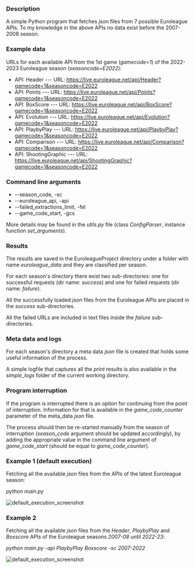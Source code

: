 ### Description

A simple Python program that fetches _json_ files from 7 possible Euroleague APIs.
To my knowledge in the above APIs no data exist before the 2007-2008 season.

### Example data
URLs for each available API from the 1st game (_gamecode=1_) of the 2022-2023 Euroleague season (_seasoncode=E2022_):

* API: Header           ---  URL: https://live.euroleague.net/api/Header?gamecode=1&seasoncode=E2022
* API: Points           ---  URL: https://live.euroleague.net/api/Points?gamecode=1&seasoncode=E2022
* API: BoxScore         ---  URL: https://live.euroleague.net/api/BoxScore?gamecode=1&seasoncode=E2022
* API: Evolution        ---  URL: https://live.euroleague.net/api/Evolution?gamecode=1&seasoncode=E2022
* API: PlaybyPlay       ---  URL: https://live.euroleague.net/api/PlaybyPlay?gamecode=1&seasoncode=E2022
* API: Comparison       ---  URL: https://live.euroleague.net/api/Comparison?gamecode=1&seasoncode=E2022
* API: ShootingGraphic  ---  URL: https://live.euroleague.net/api/ShootingGraphic?gamecode=1&seasoncode=E2022

### Command line arguments
* --season_code, -sc
* --euroleague_api, -api
* --failed_extractions_limit, -fel
* --game_code_start, -gcs

More details may be found in the _utils.py_ file (class _ConfigParser_, instance function _set_arguments_).
  
### Results

The results are saved in the EuroleagueProject directory under a folder with name _euroleague_data_ and they are classified per season.

For each season's directory there exist two sub-directories: one for successful requests (dir name: _success_) and one for failed requests (dir name: _failure_).

All the successfully loaded _json_ files from the Euroleague APIs are placed in the _success_ sub-directories.

All the failed URLs are included in text files inside the _failure_ sub-directories.

### Meta data and logs

For each season's directory a meta data _json_ file is created that holds some useful information of the process.

A simple logfile that captures all the _print_ results is also available in the _simple_logs_ folder of the current working directory.

### Program interruption

If the program is interrupted there is an option for continuing from the point of interruption.
Information for that is available in the _game_code_counter_ parameter of the meta_data _json_ file. 

The process should then be re-started manually from the season of interruption (_season_code_ argument should be updated accordingly), by adding the appropriate value in the command line argument of _game_code_start_ (should be equal to _game_code_counter_).

### Example 1 (default execution)

Fetching all the available _json_ files from the APIs of the latest Euroleague season: 

_python main.py_

![default_execution_screenshot](https://github.com/bsamot10/EuroleagueProject/blob/main/docs/images/euroleague_data_loader_example_1.png)

### Example 2

Fetching all the available _json_ files from the _Header_, _PlaybyPlay_ and _Boxscore_ APIs of the Euroleague seasons _2007-08_ until _2022-23_: 

_python main.py -api PlaybyPlay Boxscore -sc 2007-2022_

![default_execution_screenshot](https://github.com/bsamot10/EuroleagueProject/blob/main/docs/images/euroleague_data_loader_example_2.png)

